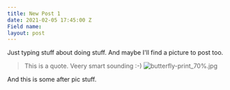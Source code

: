 ```yaml
---
title: New Post 1
date: 2021-02-05 17:45:00 Z
Field name: 
layout: post
---
```


Just typing stuff about doing stuff. And maybe I'll find a picture to post too.

> This is a quote. Veery smart sounding :-)
![butterfly-print_70%.jpg](/uploads/butterfly-print_70%25.jpg)

And this is some after pic stuff.